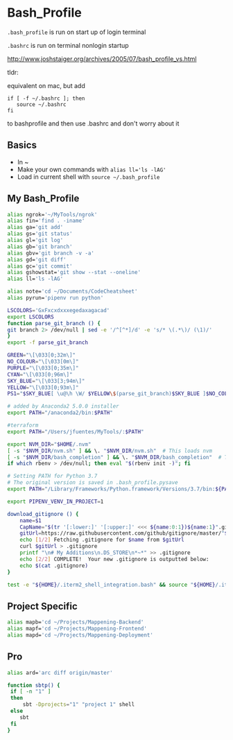 # Bash_Profile

`.bash_profile` is run on start up of login terminal

`.bashrc` is run on terminal nonlogin startup

http://www.joshstaiger.org/archives/2005/07/bash_profile_vs.html

tldr: 

equivalent on mac, but add 

```
if [ -f ~/.bashrc ]; then
   source ~/.bashrc
fi
```

to bashprofile and then use .bashrc and don't worry about it

## Basics

- In ~
- Make your own commands with `alias ll='ls -lAG'`
- Load in current shell with `source ~/.bash_profile`

## My Bash_Profile

```bash
alias ngrok='~/MyTools/ngrok'
alias fin='find . -iname'
alias ga='git add'
alias gs='git status'
alias gl='git log'
alias gb='git branch'
alias gbv='git branch -v -a'
alias gd='git diff'
alias gc='git commit'
alias gshowstat='git show --stat --oneline'
alias ll='ls -lAG'

alias note='cd ~/Documents/CodeCheatsheet'
alias pyrun='pipenv run python'

LSCOLORS='GxFxcxdxxxegedaxagacad'
export LSCOLORS
function parse_git_branch () {
git branch 2> /dev/null | sed -e '/^[^*]/d' -e 's/* \(.*\)/ (\1)/'
}
export -f parse_git_branch

GREEN="\[\033[0;32m\]"
NO_COLOUR="\[\033[0m\]"
PURPLE="\[\033[0;35m\]"
CYAN="\[\033[0;96m\]"
SKY_BLUE="\[\033[3;94m\]"
YELLOW="\[\033[0;93m\]"
PS1="$SKY_BLUE[ \u@\h \W/ $YELLOW\$(parse_git_branch)$SKY_BLUE ]$NO_COLOUR ~ "

# added by Anaconda2 5.0.0 installer
export PATH="/anaconda2/bin:$PATH"

#terraform
export PATH="/Users/jfuentes/MyTools/:$PATH"

export NVM_DIR="$HOME/.nvm"
[ -s "$NVM_DIR/nvm.sh" ] && \. "$NVM_DIR/nvm.sh"  # This loads nvm
[ -s "$NVM_DIR/bash_completion" ] && \. "$NVM_DIR/bash_completion"  # This loads nvm bash_completion
if which rbenv > /dev/null; then eval "$(rbenv init -)"; fi

# Setting PATH for Python 3.7
# The original version is saved in .bash_profile.pysave
export PATH="/Library/Frameworks/Python.framework/Versions/3.7/bin:${PATH}"

export PIPENV_VENV_IN_PROJECT=1 

download_gitignore () {
    name=$1
    CapName="$(tr '[:lower:]' '[:upper:]' <<< ${name:0:1})${name:1}".gitignore
    gitUrl=https://raw.githubusercontent.com/github/gitignore/master/"$CapName"
    echo [1/2] Fetching .gitignore for $name from $gitUrl
    curl $gitUrl > .gitignore
    printf "\n# My Additions\n.DS_STORE\n*~*" >> .gitignore
    echo [2/2] COMPLETE!  Your new .gitignore is outputted below:
    echo $(cat .gitignore)
}

test -e "${HOME}/.iterm2_shell_integration.bash" && source "${HOME}/.iterm2_shell_integration.bash"

```

## Project Specific

```bash
alias mapb='cd ~/Projects/Mappening-Backend'
alias mapf='cd ~/Projects/Mappening-Frontend'
alias mapd='cd ~/Projects/Mappening-Deployment'
```

## Pro

```bash
alias ard='arc diff origin/master'

function sbtp() {
 if [ -n "1" ]
 then
     sbt -Dprojects="1" "project 1" shell
 else
    sbt
 fi
}

```



